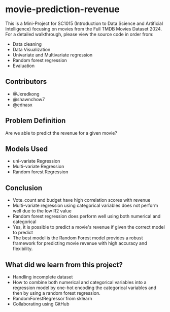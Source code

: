 # movie-prediction-revenue

This is a Mini-Project for SC1015 (Introduction to Data Science and Artificial Intelligence) focusing on movies from the Full TMDB Movies Dataset 2024. For a detailed walkthrough, please view the source code in order from:

- Data cleaning
- Data Visualization
- Univariate and Multivariate regression
- Random forest regression
- Evaluation

## Contributors
- @Jxredkong
- @shawnchow7
- @ednasx

## Problem Definition

Are we able to predict the revenue for a given movie?

## Models Used

- uni-variate Regression
- Multi-variate Regression
- Random forest Regression

## Conclusion

- Vote_count and budget have high correlation scores with revenue
- Multi-variate regression using categorical variables does not perform well due to the low R2 value 
- Random forest regression does perform well using both numerical and categorical 
- Yes, it is possible to predict a movie's revenue if given the correct model to predict
- The best model is the Random Forest model provides a robust framework for predicting movie revenue with high accuracy and flexibility.

## What did we learn from this project?

- Handling incomplete dataset 
- How to combine both numerical and categorical variables into a regression model by one-hot encoding the categorical variables and then by using a random forest regression.
- RandomForestRegressor from sklearn
- Collaborating using GitHub
